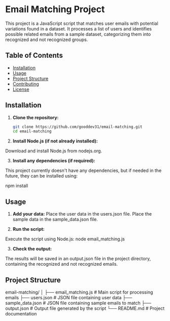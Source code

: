 # Email Matching Project

This project is a JavaScript script that matches user emails with potential variations found in a dataset. It processes a list of users and identifies possible related emails from a sample dataset, categorizing them into recognized and not recognized groups.

## Table of Contents

- [Installation](#installation)
- [Usage](#usage)
- [Project Structure](#project-structure)
- [Contributing](#contributing)
- [License](#license)

## Installation

1. **Clone the repository:**

   ```bash
   git clone https://github.com/gooddev31/email-matching.git
   cd email-matching
2. **Install Node.js (if not already installed):**

Download and install Node.js from nodejs.org.

3. **Install any dependencies (if required):**

This project currently doesn't have any dependencies, but if needed in the future, they can be installed using:

npm install

## Usage
1. **Add your data:**
Place the user data in the users.json file.
Place the sample data in the sample_data.json file.

2. **Run the script:**

Execute the script using Node.js:
node email_matching.js

3. **Check the output:**

The results will be saved in an output.json file in the project directory, containing the recognized and not recognized emails.

## Project Structure
email-matching/
│
├── email_matching.js   # Main script for processing emails
├── users.json          # JSON file containing user data
├── sample_data.json    # JSON file containing sample emails to match
├── output.json         # Output file generated by the script
└── README.md           # Project documentation
